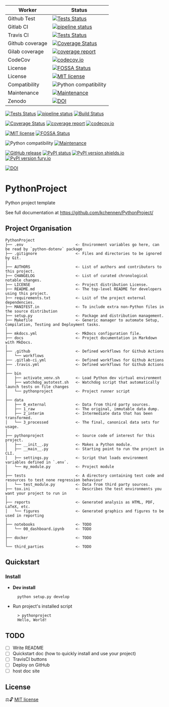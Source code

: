 | Worker | Status |
| --- | --- |
| Github Test | [![Tests Status](https://github.com/kchennen/PythonProject/workflows/tests/badge.svg)](https://github.com/kchennen/PythonProject/actions) |
| Gitlab CI | [![pipeline status](https://git.unistra.fr/kchennen/PythonProject/badges/master/pipeline.svg)](https://git.unistra.fr/kchennen/PythonProject/-/commits/master) |
| Travis CI | [![Tests Status](https://github.com/kchennen/PythonProject/workflows/tests/badge.svg)](https://github.com/kchennen/PythonProject/actions) |
| Github coverage | [![Coverage Status](https://coveralls.io/repos/github/kchennen/PythonProject/badge.svg?branch=master)](https://coveralls.io/github/kchennen/PythonProject?branch=master) |
| Gilab coverage | [![coverage report](https://git.unistra.fr/kchennen/PythonProject/badges/master/coverage.svg)](https://git.unistra.fr/kchennen/PythonProject/-/commits/master) |
| CodeCov | [![codecov.io](https://codecov.io/github/kchennen/PythonProject/coverage.svg?branch=master)](https://codecov.io/github/kchennen/PythonProject) |
| License | [![FOSSA Status](https://app.fossa.com/api/projects/git%2Bgithub.com%2Fkchennen%2FPythonProject.svg?type=shield)](https://app.fossa.com/projects/git%2Bgithub.com%2Fkchennen%2FPythonProject?ref=badge_shield) |
| License | [![MIT license](https://img.shields.io/badge/License-MIT-blue.svg)](https://github.com/kchennen/PythonProject/blob/master/LICENSE) |
| Compatibility | ![Python compatibility](https://img.shields.io/pypi/pyversions/PythonProject_KC.svg?label=Python%20Versions) |
| Maintenance | [![Maintenance](https://img.shields.io/badge/Maintained%3F-Yes-Green.svg)](https://GitHub.com/kchennen/PythonProject/graphs/commit-activity) |
| Zenodo | [![DOI](https://zenodo.org/badge/300061651.svg)](https://zenodo.org/badge/latestdoi/300061651) |


[![Tests Status](https://github.com/kchennen/PythonProject/workflows/tests/badge.svg)](https://github.com/kchennen/PythonProject/actions)
[![pipeline status](https://git.unistra.fr/kchennen/PythonProject/badges/master/pipeline.svg)](https://git.unistra.fr/kchennen/PythonProject/-/commits/master)
[![Build Status](https://travis-ci.com/kchennen/PythonProject.svg?branch=master)](https://travis-ci.com/kchennen/PythonProject)

[![Coverage Status](https://coveralls.io/repos/github/kchennen/PythonProject/badge.svg?branch=master)](https://coveralls.io/github/kchennen/PythonProject?branch=master)
[![coverage report](https://git.unistra.fr/kchennen/PythonProject/badges/master/coverage.svg)](https://git.unistra.fr/kchennen/PythonProject/-/commits/master)
[![codecov.io](https://codecov.io/github/kchennen/PythonProject/coverage.svg?branch=master)](https://codecov.io/github/kchennen/PythonProject)

[![MIT license](https://img.shields.io/badge/License-MIT-blue.svg)](https://github.com/kchennen/PythonProject/blob/master/LICENSE)
[![FOSSA Status](https://app.fossa.com/api/projects/git%2Bgithub.com%2Fkchennen%2FPythonProject.svg?type=shield)](https://app.fossa.com/projects/git%2Bgithub.com%2Fkchennen%2FPythonProject?ref=badge_shield)

![Python compatibility](https://img.shields.io/pypi/pyversions/PythonProject_KC.svg?label=Python%20Versions)
[![Maintenance](https://img.shields.io/badge/Maintained%3F-Yes-Green.svg)](https://GitHub.com/kchennen/PythonProject/graphs/commit-activity)

[![GitHub release](https://img.shields.io/github/release/kchennen/StrapDown.js.svg)](https://GitHub.com/kchennen/StrapDown.js/releases/)
[![PyPI status](https://img.shields.io/pypi/status/PythonProject_KC.svg)](https://pypi.python.org/pypi/PythonProject_KC/)
[![PyPI version shields.io](https://img.shields.io/pypi/v/PythonProject_KC.svg)](https://pypi.python.org/pypi/PythonProject_KC/)
[![PyPI version fury.io](https://badge.fury.io/py/PythonProject_KC.svg)](https://pypi.python.org/pypi/PythonProject_KC/)

[![DOI](https://zenodo.org/badge/300061651.svg)](https://zenodo.org/badge/latestdoi/300061651)

# PythonProject

Python project template

See full documentation at https://github.com/kchennen/PythonProject/

## Project Organisation

```text
PythonProject
├── .env                       <- Environment variables go here, can be read by `python-dotenv` package
├── .gitignore                 <- Files and directories to be ignored by Git.
│    
├── AUTHORS                    <- List of authors and contributors to this project.
├── CHANGELOG                  <- List of curated chronological notable changes.
├── LICENSE                    <- Project distribution License.
├── README.md                  <- The top-level README for developers using this project.
├── requirements.txt           <- Lsit of the project external dependencies.
├── MANIFEST.in                <- To include extra non-Python files in the source distribution
├── setup.py                   <- Package and distribution management.
├── Makefile                   <- Generic manager to automate Setup, Compilation, Testing and Deployment tasks.
│
├── mkdocs.yml                 <- MkDocs configuration file.
├── docs                       <- Project documentation in Markdown with MkDocs.
│
├── .github                    <- Defined workflows for Github Actions
│   └── workflows              
├── .gitlab-ci.yml             <- Defined workflows for Github Actions
├── .travis.yml                <- Defined workflows for Github Actions
│
├── bin 
│   ├── activate_venv.sh       <- Load Python dev virtual environment
│   ├── watchdog_autotest.sh   <- Watchdog script that automatically launch tests on file changes
│   └── pythonproject          <- Project runner script
│    
├── data
│   ├── 0_external             <- Data from third party sources.
│   ├── 1_raw                  <- The original, immutable data dump.
│   ├── 2_interim              <- Intermediate data that has been transformed.
│   └── 3_processed            <- The final, canonical data sets for usage.
│
├── pythonproject              <- Source code of interest for this project.
│   ├── __init__.py            <- Makes a Python module.
│   ├── __main__.py            <- Starting point to run the project in CLI.
│   ├── settings.py            <- Script that loads environment variables defined in `.env`.
│   └── my_module.py           <- Project module
│
├── tests                      <- A directory containing test code and resources to test none regression behaviour
│   └── test_module.py         <- Data from third party sources.
├── tox.ini                    <- Describes the test environments you want your project to run in
│
├── reports                    <- Generated analysis as HTML, PDF, LaTeX, etc.
│   └── figures                <- Generated graphics and figures to be used in reporting
│
├── notebooks                  <- TODO
│   └── 00_dashboard.ipynb     <- TODO
│
├── docker                     <- TODO
│
└── third_parties              <- TODO
```

## Quickstart

### Install
- **Dev install**

        python setup.py develop

- Run project's installed script

        > pythonproject
        Hello, World!

## TODO
- [ ] Write README
- [ ] Quickstart doc (how to quickly install and use your project)
- [ ] TravisCI buttons
- [ ] Deploy on GitHub
- [ ] host doc site

## License
⚖️🔓 [MIT license](LICENSE)